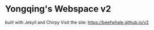 
# Yongqing's Webspace v2
built with Jekyll and Chirpy
Visit the site: https://beefwhale.github.io/v2
  
